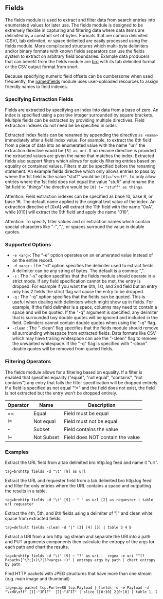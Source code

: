 ## Fields

The fields module is used to extract and filter data from search entries into enumerated values for later use.  The fields module is designed to be extremely flexible in capturing and filtering data where data items are delimited by a constant set of bytes.  Formats that are comma delimited (CSV), tab delimited, or space delimited are easily processed using the fields module.  More complicated structures which multi-byte delimiters and/or binary formats with known fields separators can use the fields system to extract on arbitrary field boundaries.  Example data producers that can benefit from the fields module are [bro](https://www.bro.org/) with its tab delimited format or the CSV output format from snort.

Because specifying numeric field offsets can be cumbersome when used frequently, the [namedfields](#!search/namedfields/namedfields.md) module uses user-uploaded resources to assign friendly names to field indexes.

### Specifying Extraction Fields

Fields are extracted by specifying an index into data from a base of zero.  An index is specified using a positive integer surrounded by square brackets.  Multiple fields can be extracted by providing multiple directives.  Field extraction indexes do not need be be specified in order.

Extracted index fields can be renamed by appending the directive `as <name>` immediately after a field index value.  For example, to extract the 6th field from a piece of data into an enumerated value with the name "uri" the extraction directive would be `[5] as uri`.  If no rename directive is provided the extracted values are given the name that matches the index.  Extracted fields also support filters which allows for quickly filtering entries based on equality or contained values.  Filters must be specified before the renaming statement.  An example fields directive which only allows entries to pass by where the 1st field is the value "stuff" would be `[0]=="stuff"`.  To only allow entries where the 1st field does not equal the value "stuff" and rename the 1st field to "things" the directive would be `[0] != "stuff" as things`.

Attention: Field extraction indexes can be specified as base 10, base 8, or base 16.  The default name applied is the original text value of the index.  An extraction directive of [0xA] will extract the 11th field with the name "0xA", while [010] will extract the 9th field and apply the name "010".

Attention: To specify filter values and or extraction names which contain special characters like "-", ".", or spaces surround the value in double quotes.

### Supported Options

* `-e <arg>`: The “-e” option operates on an enumerated value instead of on the entire record.
* `-d <arg>` : The “-d” option specifies the delimiter used to extract fields.  A delimiter can be any string of bytes.  The default is a comma: ",".
* `-s` : The “-s” option specifies that the fields module should operate in a strict mode.  If any field specification cannot be met, the entry is dropped.  For example if you want the 0th, 1st, and 2nd field but an entry only has 2 fields the strict flag will cause the entry to be dropped.
* `-q` : The “-q” option specifies that the fields can be quoted.  This is useful when dealing with delimiters which might show up in fields.  For example, if the field delimiter is a space, columns may need to contain a space and will be quoted.  If the "-q" argument is specified, any delimiter that is surrounded boy double quotes will be ignored and included in the field.  Delimiters cannot contain double quotes when using the "-q" flag.
* `-clean` : The “-clean” flag specifies that the fields module should remove all surrounding whitespace from extracted fields.  Data formats like CSV which may have trailing whitespace can use the "-clean" flag to remove the unwanted whitespace.  If the "-q" flag is specified with "-clean" double quotes will be removed from quoted fields.

### Filtering Operators

The fields module allows for a filtering based on equality.  If a filter is enabled that specifies equality ("equal", "not equal", "contains", "not contains") any entry that fails the filter specification will be dropped entirely.  If a field is specified as not equal "!=" and the field does not exist, the field is not extracted but the entry won't be dropped entirely.

| Operator | Name | Description |
|----------|------|-------------|
| == | Equal | Field must be equal
| != | Not equal | Field must not be equal
| ~ | Subset | Field contains the value
| !~ | Not Subset | Field does NOT contain the value

### Examples

Extract the URL field from a tab delimited bro http.log feed and name it "url".

```
tag=brohttp fields -d "\t" [9] as url
```

Extract the URL and requester field from a tab delimited bro http.log feed and filter for only entries where the URL contains a space and outputting the results in a table.

```
tag=brohttp fields -d "\t" [9] ~ " " as url [2] as requester | table url requester
```

Extract the 4th, 5th, and 6th fields using a delimiter of "|" and clean white space from extracted fields.

```
tag=default fields -clean -d "|" [3] [4] [5] | table 3 4 5
```

Extract a URI from a bro http log stream and separate the URI into a path and PUT arguments components then calculate the entropy of the args for each path and chart the results.

```
tag=brohttp fields -d "\t" [9] ~ "?" as uri |  regex -e uri "^(?P<path>[^\?;]+)\?(?P<args>.+)" | entropy args by path | chart entropy by path
```

Find HTTP packets with JPEG structures that have more than one stream (e.g. main image and thumbnail)

```
tag=pcap packet tcp.Port==80 tcp.Payload | fields -s -e Payload -d "\xd8\xff" [1]~"JFIF"  [2]~"JFIF" | slice 1[0:10] 2[0:10] | table 1, 2
```
